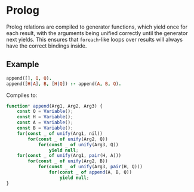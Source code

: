# Prolog

Prolog relations are compiled to generator functions, which yield once for each result, with the arguments being unified correctly until the generator next yields. This ensures that `foreach`-like loops over results will always have the correct bindings inside.

## Example

```prolog
append([], Q, Q).
append([H|A], B, [H|Q]) :- append(A, B, Q).
```

Compiles to:

```javascript
function* append(Arg1, Arg2, Arg3) {
	const Q = Variable();
	const H = Variable();
	const A = Variable();
	const B = Variable();
	for(const _ of unify(Arg1, nil))
		for(const _ of unify(Arg2, Q))
			for(const _ of unify(Arg3, Q))
				yield null;
	for(const _ of unify(Arg1, pair(H, A)))
		for(const _ of unify(Arg2, B))
			for(const _ of unify(Arg3, pair(H, Q)))
				for(const _ of append(A, B, Q))
					yield null;
}
```
